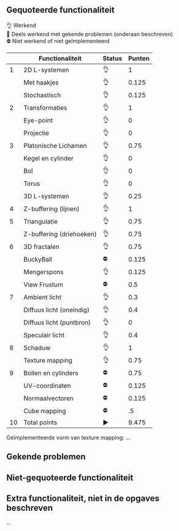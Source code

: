 ## Gequoteerde functionaliteit

:ok_hand: Werkend  
:construction_worker: Deels werkend met gekende problemen (onderaan beschreven)  
:no_entry: Niet werkend of niet geïmplementeerd  


|   | Functionaliteit       | Status | Punten   |
|---|---------------------------|---|-----------|
| 1 | 2D L-systemen             | :ok_hand: | 1 |
|   | Met haakjes               | :ok_hand: | 0.125 |
|   | Stochastisch              | :ok_hand: | 0.125 |
| 2 | Transformaties            | :ok_hand: | 1 |
|   | Eye-point                 | :ok_hand: | 0 |
|   | Projectie                 | :ok_hand: | 0 |
| 3 | Platonische Lichamen      | :ok_hand: | 0.75 |
|   | Kegel en cylinder         | :ok_hand: | 0 |
|   | Bol                       | :ok_hand: | 0 |
|   | Torus                     | :ok_hand: | 0 |
|   | 3D L-systemen             | :ok_hand: | 0.25 |
| 4 | Z-buffering (lijnen)      | :ok_hand: | 1 |
| 5 | Triangulatie              | :ok_hand: | 0.75 |
|   | Z-buffering (driehoeken)  | :ok_hand: | 0.75 |
| 6 | 3D fractalen              | :ok_hand: | 0.75 |
|   | BuckyBall                 | :no_entry: | 0.125 |
|   | Mengerspons               | :ok_hand: | 0.125 |
|   | View Frustum              | :no_entry: | 0.5 |
| 7 | Ambient licht             | :ok_hand: | 0.3 |
|   | Diffuus licht (oneindig)  | :ok_hand: | 0.4 |
|   | Diffuus licht (puntbron)  | :ok_hand: | 0 |
|   | Speculair licht           | :ok_hand: | 0.4 |
| 8 | Schaduw                   | :ok_hand: | 1 |
|   | Texture mapping           | :ok_hand: | 0.75 |
| 9 | Bollen en cylinders       | :no_entry: | 0.75 |
|   | UV-coordinaten            | :no_entry: | 0.125 |
|   | Normaalvectoren           | :no_entry: | 0.125 |
|   | Cube mapping              | :no_entry: | .5 |
| 10| Total points              | :arrow_forward: | 9.475 |

Geïmplementeerde vorm van texture mapping: ...

## Gekende problemen 

## Niet-gequoteerde functionaliteit
## Extra functionaliteit, niet in de opgaves beschreven
...

